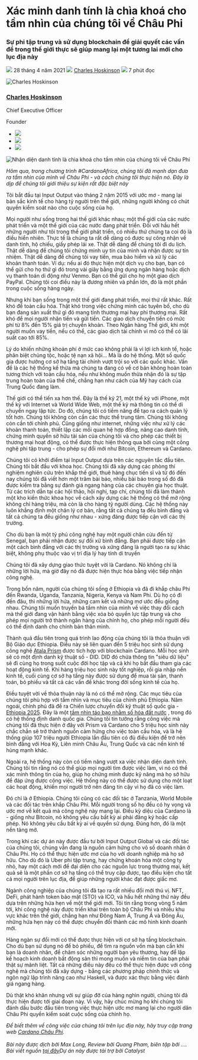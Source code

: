 # Xác minh danh tính là chìa khoá cho tầm nhìn của chúng tôi về Châu Phi

### **Sự phi tập trung và sử dụng blockchain để giải quyết các vấn đề trong thế giới thực sẽ giúp mang lại một tương lai mới cho lục địa này**

![](img/2021-04-28-decentralized-identity-on-the-blockchain-is-the-key-to-iohks-vision-for-africa.002.png) 28 tháng 4 năm 2021 ![](img/2021-04-28-decentralized-identity-on-the-blockchain-is-the-key-to-iohks-vision-for-africa.002.png) [Charles Hoskinson](tmp//en/blog/authors/charles-hoskinson/page-1/) ![](img/2021-04-28-decentralized-identity-on-the-blockchain-is-the-key-to-iohks-vision-for-africa.003.png) 7 phút đọc

![Charles Hoskinson](img/2021-04-28-decentralized-identity-on-the-blockchain-is-the-key-to-iohks-vision-for-africa.004.png)[](tmp//en/blog/authors/charles-hoskinson/page-1/)

### [**Charles Hoskinson**](tmp//en/blog/authors/charles-hoskinson/page-1/)

Chief Executive Officer

Founder

- ![](img/2021-04-28-decentralized-identity-on-the-blockchain-is-the-key-to-iohks-vision-for-africa.005.png)[](mailto:charles.hoskinson@iohk.io "E-mail")
- ![](img/2021-04-28-decentralized-identity-on-the-blockchain-is-the-key-to-iohks-vision-for-africa.006.png)[](tmp///www.youtube.com/watch?v=Ja9D0kpksxw "YouTube")
- ![](img/2021-04-28-decentralized-identity-on-the-blockchain-is-the-key-to-iohks-vision-for-africa.007.png)[](tmp///twitter.com/IOHK_Charles "Twitter")

![Nhận diện danh tính là chìa khoá cho tầm nhìn của chúng tôi về Châu Phi](img/2021-04-28-decentralized-identity-on-the-blockchain-is-the-key-to-iohks-vision-for-africa.008.png)

*Hôm qua, trong chương trình #CardanoAfrica, chúng tôi đã mạnh dạn đưa ra tầm nhìn của mình về Châu Phi - và cách chúng tôi thực hiện nó. Đây là dịp để chúng tôi giới thiệu sự kiện rất đặc biệt này*

Tôi bắt đầu tại Input Output vào tháng 2 năm 2015 với ước mơ - mang lại bản sắc kinh tế cho hàng tỷ người trên thế giới, những người không có chút quyền kiểm soát nào cho cuộc sống của họ.

Mọi người như sống trong hai thế giới khác nhau; một thế giới của các nước phát triển và một thế giới của các nước đang phát triển. Đối với hầu hết những người như tôi trong thế giới phát triển, có nhiều thứ chúng ta coi đó là điều hiển nhiên. Thực tế là chúng ta rất dễ dàng có được sự công nhận về danh tính, hộ chiếu, giấy phép lái xe. Thật dễ dàng để chúng tôi đi du lịch. Thật dễ dàng để chúng tôi chứng minh uy tín của mình và nhận được sự tín nhiệm. Thật dễ dàng để chúng tôi vay tiền, mua bảo hiểm và xử lý các khoản thanh toán. Ví dụ: nếu ai đó thực hiện một dịch vụ cho bạn, bạn có thể gửi cho họ thứ gì đó trong vài giây bằng ứng dụng ngân hàng hoặc dịch vụ thanh toán di động như Venmo. Bạn có thể gửi cho họ một giao dịch PayPal. Chúng tôi coi điều này là đương nhiên và phần lớn, đó là một phần trong cuộc sống hàng ngày.

Nhưng khi bạn sống trong một thế giới đang phát triển, mọi thứ rất khác. Rất khó để toàn cầu hóa. Thật khó trong việc chứng minh các tuyên bố, cho dù bạn đang sản xuất thứ gì đó mang tính thương mại hay phi thương mại. Rất khó để mọi người nhận tiền và gửi tiền. Các giao dịch chuyển tiền có mức phí từ 8% đến 15% giá trị chuyển khoản. Theo Ngân hàng Thế giới, khi một người muốn vay tiền, nếu có thể, các giao dịch tài chính vi mô có thể có lãi suất cao tới 85%.

Lý do khiến những khoản phí ở mức cao không phải là vì lợi ích kinh tế, hoặc phân biệt chủng tộc, hoặc tệ nạn xã hội... Mà là do hệ thống. Một số quốc gia được hưởng cơ sở hạ tầng tài chính vượt trội so với các quốc khác. Vấn đề là các hệ thống kế thừa mà chúng ta đang có về cơ bản không hoàn toàn tương thích với toàn cầu hóa, nếu như không muốn thừa nhận đó là sự tập trung hoàn toàn của thể chế, chẳng hạn như cách của Mỹ hay cách của Trung Quốc đang làm.

Thế giới có thể tiến xa hơn thế. Đây là thế kỷ 21, một thế kỷ với iPhone, một thế kỷ với Internet và World Wide Web, một thế kỷ mà thông tin có thể di chuyển ngay lập tức. Do đó, chúng tôi có tiềm năng để tạo ra cách quản lý tốt hơn. Chúng tôi không còn cần các thực thể trung tâm. Chúng tôi không còn cần tới chính phủ. Cũng giống như internet, những việc như xử lý các khoản thanh toán, thiết lập các mối quan hệ hợp đồng, nâng cao danh tính, chứng minh quyền sở hữu tài sản của chúng tôi và cho phép các thiết bị thương mại hoạt động, có thể được thực hiện thông qua bởi cùng một công nghệ phi tập trung - cho phép sự đổi mới như Bitcoin, Ethereum và Cardano.

Chúng tôi có khởi điểm tại Input Output dựa trên các nguyên tắc đầu tiên. Chúng tôi bắt đầu với khoa học. Chúng tôi đã xây dựng các phòng thí nghiệm nghiên cứu trên khắp thế giới, thuê hàng chục tiến sĩ và từ đó đến nay chúng tôi đã viết hơn một trăm bài báo, nhiều bài báo trong số đó đã được kiểm tra bằng sự đánh giá ngang hàng của các chuyên gia học thuật. Từ các trích dẫn tại các hội thảo, hội nghị, tạp chí, chúng tôi đã làm thành một kho kiến thức khoa học về cách xây dựng các hệ thống có thể mở rộng không chỉ hàng triệu, mà còn là cho hàng tỷ người dùng. Các hệ thống này luôn khẳng định một chân lý cơ bản, rằng tất cả chúng ta đều bình đẳng và tất cả chúng ta đều giống như nhau - xứng đáng được tiếp cận với các thị trường.

Cho dù bạn là một tỷ phú công nghệ hay một người chăn cừu đến từ Senegal, bạn phải nhận được sự đối xử bình đẳng. Bạn phải được tiếp cận một cách bình đẳng với các thị trường và xứng đáng là người tạo ra sự khác biệt, không phụ thuộc vào vị trí địa lý hay tính di truyền

Chúng tôi đã xây dựng giao thức tuyệt vời là Cardano. Nó không chỉ là những lời hứa, mà giờ đây nó đã được hiện thực hóa bằng việc tiếp nhận công nghệ.

Trong bốn năm, người của chúng tôi sống ở Ethiopia và đã đi khắp châu Phi đến Rwanda, Uganda, Tanzania, Nigeria, Kenya và Nam Phi. Dù họ có đi đến đâu, thì những lời hứa, những cam kết và những mơ ước đều giống nhau. Chúng tôi muốn truyền bá tầm nhìn của mình về việc thay đổi cách mà thế giới đang vận hành bằng việc xóa bỏ quyền lực tập trung và cho phép mọi người trở thành ngân hàng của chính họ, cho phép mỗi người đều có thể định danh cho chính bản thân mình.

Thành quả đầu tiên trong quá trình lao động của chúng tôi là thỏa thuận với Bộ Giáo dục Ethiopia. Điều này sẽ liên quan đến 5 triệu học sinh sử dụng công nghệ [Atala Prism](https://www.atalaprism.io/) được tích hợp với blockchain Cardano. Mỗi học sinh sẽ có một định danh kỹ thuật số - DID. DID đó chứa thông tin "siêu dữ liệu" sẽ đi cùng họ trong suốt cuộc đời học tập và cả khi họ bắt đầu tham gia các hoạt động kinh tế. Khi hàng triệu học sinh này tốt nghiệp, rồi gia nhập nền kinh tế, cuối cùng cơ sở hạ tầng này được sử dụng để mua tài sản, thanh toán, bỏ phiếu và tất cả các vấn đề khác trong đời sống kinh tế của họ.

Điều tuyệt vời về thỏa thuận này là nó có thể mở rộng. Các mục tiêu của chúng tôi phù hợp với tầm nhìn và mục tiêu của chính phủ Ethiopia. Năm ngoái, chính phủ đã đề ra Chiến lược chuyển đổi kỹ thuật số quốc gia - [Ethiopia 2025](https://mint.gov.et/diplomat-have-been-requested-to-provide-held-for-the-countrys-digital-economy-journey/?lang=en). Đây là một [tầm nhìn táo bạo nhằm số hóa đất nước](https://www.bsg.ox.ac.uk/news/digital-roadmap-developing-world) , trong đó có hệ thống định danh quốc gia. Chúng tôi tin tưởng rằng công việc mà chúng tôi đã thực hiện ở đây với Prism và Cardano cho 5 triệu học sinh này chắc chắn sẽ trở thành nguồn cảm hứng cho việc toàn cầu hóa, và là hệ thống giúp 107 triệu người Ethiopia lần đầu tiên có đủ điều kiện để trở nên bình đẳng với Hoa Kỳ, Liên minh Châu Âu, Trung Quốc và các nền kinh tế hùng mạnh khác.

Ngoài ra, hệ thống này còn có tiềm năng vượt xa việc nhận diện danh tính. Chúng tôi tin rằng nó có thể giúp mọi người tìm được việc làm, vì nó có thể xác minh thông tin của họ, giúp họ chứng minh được kỹ năng mà họ sở hữu để đáp ứng được công việc. Hệ thống này có thể được sử dụng cho một loạt các hoạt động, khiến mọi người trở nên đáng tin cậy vì họ đã có việc làm.

Đó chỉ là ở Ethiopia. Chúng tôi cũng có các đối tác ở Tanzania, World Mobile và các đối tác trên khắp Châu Phi. Mỗi người trong số họ đều có hy vọng và ước mơ về kết quả mà công nghệ này mang lại. Điều kỳ diệu của Cardano là - giống như Bitcoin, nó không yêu cầu bất kỳ ai phải đăng ký hoặc cấp phép. Nó không yêu cầu bất kỳ ai về quyền sử dụng. Đúng hơn, đó là một nền tảng mở.

Trong khi các dự án này được đầu tư bởi Input Output Global và các đối tác của chúng tôi, chúng vẫn đang là nguồn cảm hứng cho vô số doanh nhân ở Châu Phi. Họ có thể thực hiện ước mơ của họ với doanh nghiệp mà họ sở hữu. Cho dù đó là Uber phi tập trung, hay chứng khoán hóa một công ty nhỏ, hay một cách mới để đại diện cho các nguồn lực trong thương mại, kết quả sẽ là một phần cơ sở hạ tầng có thể truy cập được, tạo điều kiện cho tất cả mọi người trên lục địa, để giúp những người khác đạt được giấc mơ.

Ngành công nghiệp của chúng tôi đã tạo ra rất nhiều đổi mới thú vị. NFT, DeFi, phát hành token bảo mật (STO) và ICO, và hầu hết những thứ này đều dựa trên những hứa hẹn về một thế giới mới. Tôi tin rằng trong vòng 5 năm tới, khi công nghệ này được triển khai trên toàn bộ Châu Phi và nhiều khu vực khác trên thế giới, chẳng hạn như Đông Nam Á, Trung Á và Đông Âu, những hứa hẹn này có thể được chuyển đổi thành các mô hình kinh doanh mới.

Hàng ngàn sự đổi mới có thể được thực hiện với cơ sở hạ tầng blockchain. Cho dù bạn sử dụng nó để bỏ phiếu, để tìm ra nguồn vốn mà bạn cần khi bạn là doanh nhân, để chăm sóc những người bạn yêu thương, hay để lập kế hoạch kinh doanh bất động sản thì mong muốn và niềm tin của bạn phải thật sự mãnh liệt. Tất cả những điều này đều có thể thực hiện được với công nghệ mà chúng tôi đã xây dựng - bằng các phương pháp chính thức và ngôn ngữ lập trình nâng cao như Haskell, và được xác thực bằng việc đánh giá ngang hàng.

Dù thật khó khăn nhưng với sự giúp đỡ của hàng nghìn người, chúng tôi đã thực hiện được tới giai đoạn này. Vì vậy, hãy chúc mừng họ khi chúng tôi đánh dấu bước đầu tiên trong việc thực hiện ước mơ mang lại cho người dân Châu Phi quyền kiểm soát cuộc sống của chính họ.

*Để biết thêm về công việc của chúng tôi trên lục địa này, hãy truy cập trang web [Cardano Châu Phi](http://africa.cardano.org).<br><br>Bài này được dịch bởi Max Long, Review bởi Quang Pham, biên tập bởi .... Bài viết nguồn [tại đây](https://iohk.io/en/blog/posts/2021/04/28/decentralized-identity-on-the-blockchain-is-the-key-to-iohks-vision-for-africa/)*Dự án này được tài trợ bởi Catalyst**
